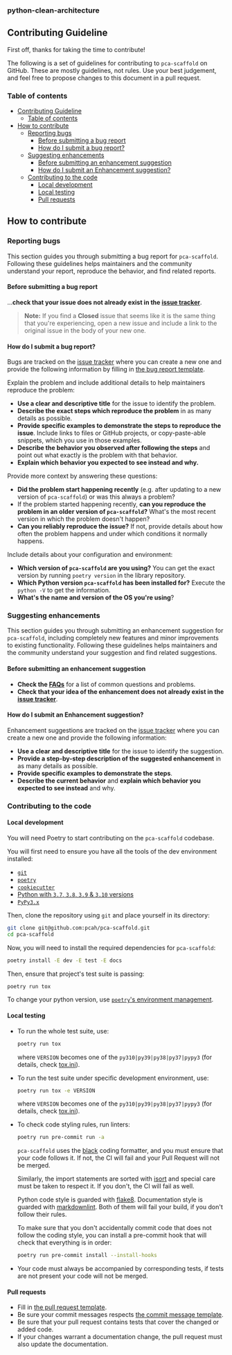 ### python-clean-architecture

## Contributing Guideline

First off, thanks for taking the time to contribute!

The following is a set of guidelines for contributing to `pca-scaffold` on GitHub. These are mostly guidelines, not rules. Use your best judgement, and feel free to propose changes to this document in a pull request.

### Table of contents

- [Contributing Guideline](#contributing-guideline)
  - [Table of contents](#table-of-contents)
- [How to contribute](#how-to-contribute)
  - [Reporting bugs](#reporting-bugs)
    - [Before submitting a bug report](#before-submitting-a-bug-report)
    - [How do I submit a bug report?](#how-do-i-submit-a-bug-report)
  - [Suggesting enhancements](#suggesting-enhancements)
    - [Before submitting an enhancement suggestion](#before-submitting-an-enhancement-suggestion)
    - [How do I submit an Enhancement suggestion?](#how-do-i-submit-an-enhancement-suggestion)
  - [Contributing to the code](#contributing-to-the-code)
    - [Local development](#local-development)
    - [Local testing](#local-testing)
    - [Pull requests](#pull-requests)

## How to contribute

### Reporting bugs

This section guides you through submitting a bug report for `pca-scaffold`.
Following these guidelines helps maintainers and the community understand your report, reproduce the behavior, and find related reports.

#### Before submitting a bug report

...**check that your issue does not already exist in the [issue tracker](https://github.com/pcah/pca-scaffold/issues)**.

> **Note:** If you find a **Closed** issue that seems like it is the same thing that you're experiencing, open a new issue and include a link to the original issue in the body of your new one.

#### How do I submit a bug report?

Bugs are tracked on the [issue tracker](https://github.com/pcah/pca-scaffold/issues) where you can create a new one and provide the following information by filling in [the bug report template](https://github.com/pcah/pca-scaffold/issues/new?template=bug_report.md).

Explain the problem and include additional details to help maintainers reproduce the problem:

- **Use a clear and descriptive title** for the issue to identify the problem.
- **Describe the exact steps which reproduce the problem** in as many details as possible.
- **Provide specific examples to demonstrate the steps to reproduce the issue**. Include links to files or GitHub projects, or copy-paste-able snippets, which you use in those examples.
- **Describe the behavior you observed after following the steps** and point out what exactly is the problem with that behavior.
- **Explain which behavior you expected to see instead and why.**

Provide more context by answering these questions:

- **Did the problem start happening recently** (e.g. after updating to a new version of `pca-scaffold`) or was this always a problem?
- If the problem started happening recently, **can you reproduce the problem in an older version of `pca-scaffold`?** What's the most recent version in which the problem doesn't happen?
- **Can you reliably reproduce the issue?** If not, provide details about how often the problem happens and under which conditions it normally happens.

Include details about your configuration and environment:

- **Which version of `pca-scaffold` are you using?** You can get the exact version by running `poetry version` in the library repository.
- **Which Python version `pca-scaffold` has been installed for?** Execute the `python -V` to get the information.
- **What's the name and version of the OS you're using**?

### Suggesting enhancements

This section guides you through submitting an enhancement suggestion for `pca-scaffold`, including completely new features and minor improvements to existing functionality. Following these guidelines helps maintainers and the community understand your suggestion and find related suggestions.

#### Before submitting an enhancement suggestion

- **Check the [FAQs](https://github.com/pcah/pca-scaffold/blob/master/docs/FAQ.md)** for a list of common questions and problems.
- **Check that your idea of the enhancement does not already exist in the [issue tracker](https://github.com/pcah/pca-scaffold/issues)**.

#### How do I submit an Enhancement suggestion?

Enhancement suggestions are tracked on the [issue tracker](https://github.com/pcah/pca-scaffold/issues) where you can create a new one and provide the following information:

- **Use a clear and descriptive title** for the issue to identify the suggestion.
- **Provide a step-by-step description of the suggested enhancement** in as many details as possible.
- **Provide specific examples to demonstrate the steps**.
- **Describe the current behavior** and **explain which behavior you expected to see instead** and why.

### Contributing to the code

#### Local development

You will need Poetry to start contributing on the `pca-scaffold` codebase.

You will first need to ensure you have all the tools of the dev environment installed:

- [`git`](https://git-scm.com/)
- [`poetry`](https://python-poetry.org/)
- [`cookiecutter`](https://cookiecutter.readthedocs.io/)
- [Python with `3.7`, `3.8`, `3.9` & `3.10` versions](https://www.python.org/downloads/)
- [`PyPy3.x`](https://www.pypy.org/)

Then, clone the repository using `git` and place yourself in its directory:

```bash
git clone git@github.com:pcah/pca-scaffold.git
cd pca-scaffold
```

Now, you will need to install the required dependencies for `pca-scaffold`:

```bash
poetry install -E dev -E test -E docs
```

Then, ensure that project's test suite is passing:

```bash
poetry run tox
```

To change your python version, use [`poetry`'s environment management](https://python-poetry.org/docs/managing-environments/#switching-between-environments).

#### Local testing

- To run the whole test suite, use:

    ```bash
    poetry run tox
    ```

    where `VERSION` becomes one of the `py310|py39|py38|py37|pypy3` (for details, check [tox.ini]([tox.ini](https://github.com/pcah/pca-scaffold/blob/master/tox.ini))).

- To run the test suite under specific development environment, use:

    ```bash
    poetry run tox -e VERSION
    ```

    where `VERSION` becomes one of the `py310|py39|py38|py37|pypy3` (for details, check [tox.ini]([tox.ini](https://github.com/pcah/pca-scaffold/blob/master/tox.ini))).

- To check code styling rules, run linters:

    ```bash
    poetry run pre-commit run -a
    ```

    `pca-scaffold` uses the [black](https://github.com/psf/black) coding formatter, and you must ensure that your code follows it. If not, the CI will fail and your Pull Request will not be merged.

    Similarly, the import statements are sorted with [isort](https://github.com/timothycrosley/isort) and special care must be taken to respect it. If you don't, the CI will fail as well.

    Python code style is guarded with [flake8](https://flake8.pycqa.org/). Documentation style is guarded with [markdownlint](https://github.com/markdownlint/markdownlint). Both of them will fail your build, if you don't follow their rules.

    To make sure that you don't accidentally commit code that does not follow the coding style, you can install a pre-commit hook that will check that everything is in order:

    ```bash
    poetry run pre-commit install --install-hooks
    ```

- Your code must always be accompanied by corresponding tests, if tests are not present your code will not be merged.

#### Pull requests

- Fill in [the pull request template](https://github.com/pcah/pca-scaffold/blob/master/.github/pull_request_template.md).
- Be sure your commit messages respects [the commit message template](https://github.com/pcah/pca-scaffold/blob/master/.github/commit_message_template.md).
- Be sure that your pull request contains tests that cover the changed or added code.
- If your changes warrant a documentation change, the pull request must also update the documentation.

